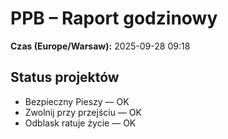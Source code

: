 # PPB – Raport godzinowy
**Czas (Europe/Warsaw):** 2025-09-28 09:18

## Status projektów
- Bezpieczny Pieszy — OK
- Zwolnij przy przejściu — OK
- Odblask ratuje życie — OK

